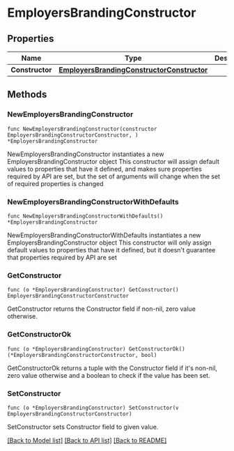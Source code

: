 # EmployersBrandingConstructor

## Properties

Name | Type | Description | Notes
------------ | ------------- | ------------- | -------------
**Constructor** | [**EmployersBrandingConstructorConstructor**](EmployersBrandingConstructorConstructor.md) |  | 

## Methods

### NewEmployersBrandingConstructor

`func NewEmployersBrandingConstructor(constructor EmployersBrandingConstructorConstructor, ) *EmployersBrandingConstructor`

NewEmployersBrandingConstructor instantiates a new EmployersBrandingConstructor object
This constructor will assign default values to properties that have it defined,
and makes sure properties required by API are set, but the set of arguments
will change when the set of required properties is changed

### NewEmployersBrandingConstructorWithDefaults

`func NewEmployersBrandingConstructorWithDefaults() *EmployersBrandingConstructor`

NewEmployersBrandingConstructorWithDefaults instantiates a new EmployersBrandingConstructor object
This constructor will only assign default values to properties that have it defined,
but it doesn't guarantee that properties required by API are set

### GetConstructor

`func (o *EmployersBrandingConstructor) GetConstructor() EmployersBrandingConstructorConstructor`

GetConstructor returns the Constructor field if non-nil, zero value otherwise.

### GetConstructorOk

`func (o *EmployersBrandingConstructor) GetConstructorOk() (*EmployersBrandingConstructorConstructor, bool)`

GetConstructorOk returns a tuple with the Constructor field if it's non-nil, zero value otherwise
and a boolean to check if the value has been set.

### SetConstructor

`func (o *EmployersBrandingConstructor) SetConstructor(v EmployersBrandingConstructorConstructor)`

SetConstructor sets Constructor field to given value.



[[Back to Model list]](../README.md#documentation-for-models) [[Back to API list]](../README.md#documentation-for-api-endpoints) [[Back to README]](../README.md)


